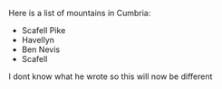 Here is a list of mountains in Cumbria:

* Scafell Pike
* Havellyn
* Ben Nevis
* Scafell

I dont know what he wrote so this will now be different
